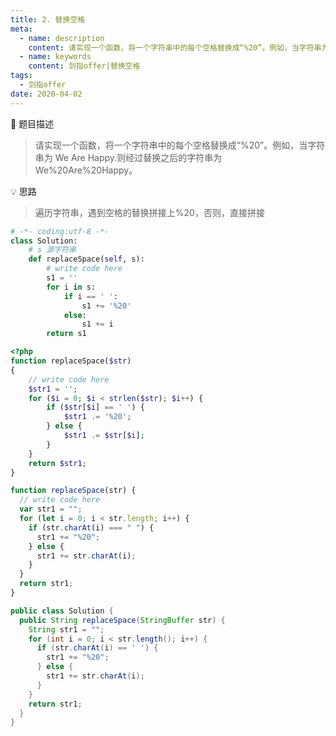```yaml
---
title: 2. 替换空格
meta:
  - name: description
    content: 请实现一个函数，将一个字符串中的每个空格替换成“%20”。例如，当字符串为We Are Happy.则经过替换之后的字符串为We%20Are%20Happy。
  - name: keywords
    content: 剑指offer|替换空格
tags:
  - 剑指offer
date: 2020-04-02
---
```


📄 题目描述

> 请实现一个函数，将一个字符串中的每个空格替换成“%20”。例如，当字符串为 We Are Happy.则经过替换之后的字符串为 We%20Are%20Happy。

💡 思路

> 遍历字符串，遇到空格的替换拼接上%20，否则，直接拼接

```python
# -*- coding:utf-8 -*-
class Solution:
    # s 源字符串
    def replaceSpace(self, s):
        # write code here
        s1 = ''
        for i in s:
            if i == ' ':
                s1 += '%20'
            else:
                s1 += i
        return s1
```

```php
<?php
function replaceSpace($str)
{
    // write code here
    $str1 = '';
    for ($i = 0; $i < strlen($str); $i++) {
        if ($str[$i] == ' ') {
            $str1 .= '%20';
        } else {
            $str1 .= $str[$i];
        }
    }
    return $str1;
}
```

```javascript
function replaceSpace(str) {
  // write code here
  var str1 = "";
  for (let i = 0; i < str.length; i++) {
    if (str.charAt(i) === " ") {
      str1 += "%20";
    } else {
      str1 += str.charAt(i);
    }
  }
  return str1;
}
```

```java
public class Solution {
  public String replaceSpace(StringBuffer str) {
    String str1 = "";
    for (int i = 0; i < str.length(); i++) {
      if (str.charAt(i) == ' ') {
        str1 += "%20";
      } else {
        str1 += str.charAt(i);
      }
    }
    return str1;
  }
}
```
